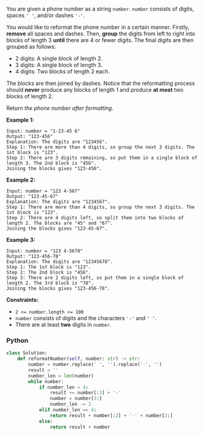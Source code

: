 You are given a phone number as a string  `number`.  `number`  consists of digits, spaces  `' '`, and/or dashes  `'-'`.

You would like to reformat the phone number in a certain manner. Firstly,  **remove**  all spaces and dashes. Then,  **group**  the digits from left to right into blocks of length 3  **until**  there are 4 or fewer digits. The final digits are then grouped as follows:

-   2 digits: A single block of length 2.
-   3 digits: A single block of length 3.
-   4 digits: Two blocks of length 2 each.

The blocks are then joined by dashes. Notice that the reformatting process should  **never**  produce any blocks of length 1 and produce  **at most**  two blocks of length 2.

Return  _the phone number after formatting._

**Example 1:**
```
Input: number = "1-23-45 6"
Output: "123-456"
Explanation: The digits are "123456".
Step 1: There are more than 4 digits, so group the next 3 digits. The 1st block is "123".
Step 2: There are 3 digits remaining, so put them in a single block of length 3. The 2nd block is "456".
Joining the blocks gives "123-456".
```

**Example 2:**
```
Input: number = "123 4-567"
Output: "123-45-67"
Explanation: The digits are "1234567".
Step 1: There are more than 4 digits, so group the next 3 digits. The 1st block is "123".
Step 2: There are 4 digits left, so split them into two blocks of length 2. The blocks are "45" and "67".
Joining the blocks gives "123-45-67".
```

**Example 3:**
```
Input: number = "123 4-5678"
Output: "123-456-78"
Explanation: The digits are "12345678".
Step 1: The 1st block is "123".
Step 2: The 2nd block is "456".
Step 3: There are 2 digits left, so put them in a single block of length 2. The 3rd block is "78".
Joining the blocks gives "123-456-78".
```

**Constraints:**

-   `2 <= number.length <= 100`
-   `number`  consists of digits and the characters  `'-'`  and  `' '`.
-   There are at least  **two**  digits in  `number`.


### Python
```python
class Solution:
    def reformatNumber(self, number: str) -> str:
        number = number.replace(' ', '').replace('-', '')
        result = ''
        number_len = len(number)
        while number:
            if number_len > 4:
                result += number[:3] + '-'
                number = number[3:]
                number_len -= 3
            elif number_len == 4:
                return result + number[:2] + '-' + number[2:]
            else:
                return result + number
```